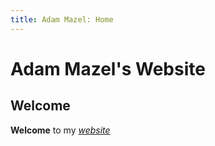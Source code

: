 ```yaml
---
title: Adam Mazel: Home
---
```


<!-- <!DOCTYPE html>
<html>
  <head>
    <title>Adam Mazel: Home</title>
  </head>
  <body>
    <h1>Adam Mazel's Website</h1>
    <h2>Welcome!</h2>
    <p><strong>Welcome</strong> to my <a href="https://en.wikipedia.org/wiki/Website"><em>website</em><a/></p>
  
  </body>
</html> -->


# Adam Mazel's Website
## Welcome

**Welcome** to my [*website*](https://en.wikipedia.org/wiki/Website)
